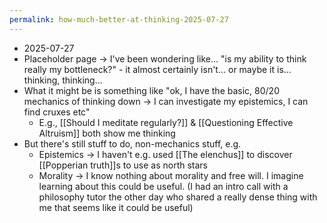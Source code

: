 ```yaml
---
permalink: how-much-better-at-thinking-2025-07-27
---
```

- 2025-07-27
- Placeholder page → I've been wondering like... "is my ability to think really my bottleneck?" - it almost certainly isn't... or maybe it is... thinking, thinking...
- What it might be is something like "ok, I have the basic, 80/20 mechanics of thinking down → I can investigate my epistemics, I can find cruxes etc"
	- E.g., [[Should I meditate regularly?]] & [[Questioning Effective Altruism]] both show me thinking
- But there's still stuff to do, non-mechanics stuff, e.g.
	- Epistemics → I haven't e.g. used [[The elenchus]] to discover [[Popperian truth]]s to use as north stars
	- Morality → I know nothing about morality and free will. I imagine learning about this could be useful. (I had an intro call with a philosophy tutor the other day who shared a really dense thing with me that seems like it could be useful)
